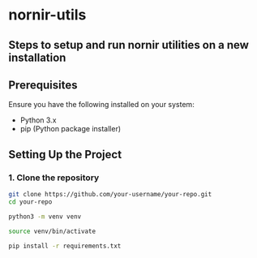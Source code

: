 # nornir-utils

## Steps to setup and run nornir utilities on a new installation

## Prerequisites

Ensure you have the following installed on your system:

- Python 3.x
- pip (Python package installer)

## Setting Up the Project

### 1. Clone the repository

```bash
git clone https://github.com/your-username/your-repo.git
cd your-repo

python3 -m venv venv

source venv/bin/activate

pip install -r requirements.txt
